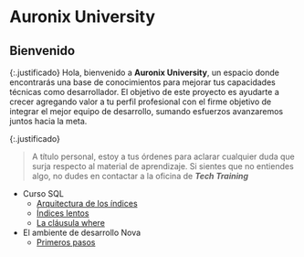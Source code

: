 # Auronix University #

## Bienvenido ##

{:.justificado}
Hola, bienvenido a **Auronix University**, un espacio donde encontrarás una base de conocimientos para mejorar tus capacidades técnicas como desarrollador. El objetivo de este proyecto es ayudarte a crecer agregando valor a tu perfil profesional con el firme objetivo de integrar el mejor equipo de desarrollo, sumando esfuerzos avanzaremos juntos hacia la meta.

{:.justificado}
>A título personal, estoy a tus órdenes para aclarar cualquier duda que surja respecto al material de aprendizaje. Si sientes que no entiendes algo, no dudes en contactar a la oficina de ***Tech Training*** 

* Curso SQL
  * [Arquitectura de los índices](cursosql/estructuraindice.md)
  * [Índices lentos](cursosql/indiceslentos.md)
  * [La cláusula where]()
* El ambiente de desarrollo Nova
  * [Primeros pasos]()

<style>
  .wrapper{
    margin:0 auto;
  }
  .justificado{
     text-align:justify;
    }
  .wrapper header li{
    display:none;
  }
</style>
